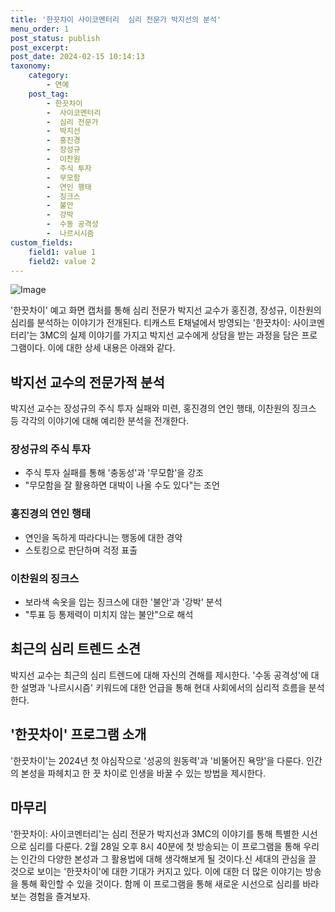 ```yaml
---
title: '한끗차이 사이코멘터리  심리 전문가 박지선의 분석'
menu_order: 1
post_status: publish
post_excerpt: 
post_date: 2024-02-15 10:14:13
taxonomy:
    category:
        - 연예
    post_tag:
        - 한끗차이
        -  사이코멘터리
        -  심리 전문가
        -  박지선
        -  홍진경
        -  장성규
        -  이찬원
        -  주식 투자
        -  무모함
        -  연인 행태
        -  징크스
        -  불안
        -  강박
        -  수동 공격성
        -  나르시시즘
custom_fields:
    field1: value 1
    field2: value 2
---
```


![Image](https://mimgnews.pstatic.net/image/144/2024/02/13/0000943062_001_20240213095701233.jpg?type=w540)

'한끗차이' 예고 화면 캡처를 통해 심리 전문가 박지선 교수가 홍진경, 장성규, 이찬원의 심리를 분석하는 이야기가 전개된다. 티캐스트 E채널에서 방영되는 '한끗차이: 사이코멘터리'는 3MC의 실제 이야기를 가지고 박지선 교수에게 상담을 받는 과정을 담은 프로그램이다. 이에 대한 상세 내용은 아래와 같다.
## 박지선 교수의 전문가적 분석
박지선 교수는 장성규의 주식 투자 실패와 미련, 홍진경의 연인 행태, 이찬원의 징크스 등 각각의 이야기에 대해 예리한 분석을 전개한다. 
### 장성규의 주식 투자
- 주식 투자 실패를 통해 '충동성'과 '무모함'을 강조
- "무모함을 잘 활용하면 대박이 나올 수도 있다"는 조언
### 홍진경의 연인 행태
- 연인을 독하게 따라다니는 행동에 대한 경악
- 스토킹으로 판단하며 걱정 표출
### 이찬원의 징크스
- 보라색 속옷을 입는 징크스에 대한 '불안'과 '강박' 분석
- "투표 등 통제력이 미치지 않는 불안"으로 해석
## 최근의 심리 트렌드 소견
박지선 교수는 최근의 심리 트렌드에 대해 자신의 견해를 제시한다. '수동 공격성'에 대한 설명과 '나르시시즘' 키워드에 대한 언급을 통해 현대 사회에서의 심리적 흐름을 분석한다.
## '한끗차이' 프로그램 소개
'한끗차이'는 2024년 첫 야심작으로 '성공의 원동력'과 '비뚤어진 욕망'을 다룬다. 인간의 본성을 파헤치고 한 끗 차이로 인생을 바꿀 수 있는 방법을 제시한다.
## 마무리
'한끗차이: 사이코멘터리'는 심리 전문가 박지선과 3MC의 이야기를 통해 특별한 시선으로 심리를 다룬다. 2월 28일 오후 8시 40분에 첫 방송되는 이 프로그램을 통해 우리는 인간의 다양한 본성과 그 활용법에 대해 생각해보게 될 것이다.신 세대의 관심을 끌 것으로 보이는 '한끗차이'에 대한 기대가 커지고 있다. 이에 대한 더 많은 이야기는 방송을 통해 확인할 수 있을 것이다. 함께 이 프로그램을 통해 새로운 시선으로 심리를 바라보는 경험을 즐겨보자.
